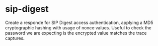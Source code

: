 # sip-digest
Create a responde for SIP Digest access authentication, applying a MD5 cryptographic hashing with usage of nonce values. Useful to check the password we are expecting is the encrypted value matches the trace captures.
